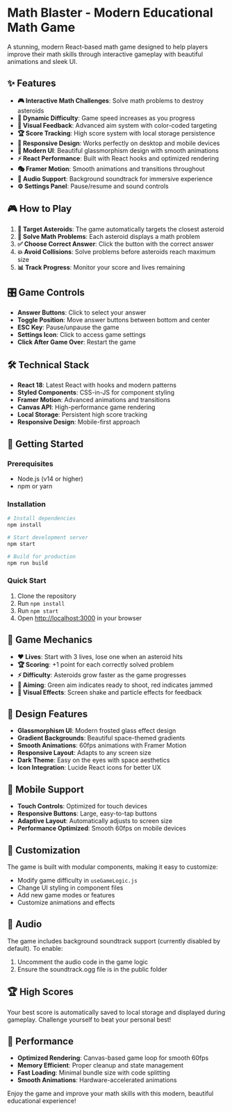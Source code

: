# Math Blaster - Modern Educational Math Game

A stunning, modern React-based math game designed to help players improve their math skills through interactive gameplay with beautiful animations and sleek UI.

## ✨ Features

- **🎮 Interactive Math Challenges**: Solve math problems to destroy asteroids
- **🚀 Dynamic Difficulty**: Game speed increases as you progress
- **🎯 Visual Feedback**: Advanced aim system with color-coded targeting
- **🏆 Score Tracking**: High score system with local storage persistence
- **📱 Responsive Design**: Works perfectly on desktop and mobile devices
- **🎨 Modern UI**: Beautiful glassmorphism design with smooth animations
- **⚡ React Performance**: Built with React hooks and optimized rendering
- **🎭 Framer Motion**: Smooth animations and transitions throughout
- **🎵 Audio Support**: Background soundtrack for immersive experience
- **⚙️ Settings Panel**: Pause/resume and sound controls

## 🎮 How to Play

1. **🎯 Target Asteroids**: The game automatically targets the closest asteroid
2. **🧮 Solve Math Problems**: Each asteroid displays a math problem
3. **✅ Choose Correct Answer**: Click the button with the correct answer
4. **💥 Avoid Collisions**: Solve problems before asteroids reach maximum size
5. **📊 Track Progress**: Monitor your score and lives remaining

## 🎛️ Game Controls

- **Answer Buttons**: Click to select your answer
- **Toggle Position**: Move answer buttons between bottom and center
- **ESC Key**: Pause/unpause the game
- **Settings Icon**: Click to access game settings
- **Click After Game Over**: Restart the game

## 🛠️ Technical Stack

- **React 18**: Latest React with hooks and modern patterns
- **Styled Components**: CSS-in-JS for component styling
- **Framer Motion**: Advanced animations and transitions
- **Canvas API**: High-performance game rendering
- **Local Storage**: Persistent high score tracking
- **Responsive Design**: Mobile-first approach

## 🚀 Getting Started

### Prerequisites
- Node.js (v14 or higher)
- npm or yarn

### Installation
```bash
# Install dependencies
npm install

# Start development server
npm start

# Build for production
npm run build
```

### Quick Start
1. Clone the repository
2. Run `npm install`
3. Run `npm start`
4. Open [http://localhost:3000](http://localhost:3000) in your browser

## 🎯 Game Mechanics

- **❤️ Lives**: Start with 3 lives, lose one when an asteroid hits
- **🏆 Scoring**: +1 point for each correctly solved problem
- **⚡ Difficulty**: Asteroids grow faster as the game progresses
- **🎯 Aiming**: Green aim indicates ready to shoot, red indicates jammed
- **💫 Visual Effects**: Screen shake and particle effects for feedback

## 🎨 Design Features

- **Glassmorphism UI**: Modern frosted glass effect design
- **Gradient Backgrounds**: Beautiful space-themed gradients
- **Smooth Animations**: 60fps animations with Framer Motion
- **Responsive Layout**: Adapts to any screen size
- **Dark Theme**: Easy on the eyes with space aesthetics
- **Icon Integration**: Lucide React icons for better UX

## 📱 Mobile Support

- **Touch Controls**: Optimized for touch devices
- **Responsive Buttons**: Large, easy-to-tap buttons
- **Adaptive Layout**: Automatically adjusts to screen size
- **Performance Optimized**: Smooth 60fps on mobile devices

## 🔧 Customization

The game is built with modular components, making it easy to customize:
- Modify game difficulty in `useGameLogic.js`
- Change UI styling in component files
- Add new game modes or features
- Customize animations and effects

## 🎵 Audio

The game includes background soundtrack support (currently disabled by default). To enable:
1. Uncomment the audio code in the game logic
2. Ensure the soundtrack.ogg file is in the public folder

## 🏆 High Scores

Your best score is automatically saved to local storage and displayed during gameplay. Challenge yourself to beat your personal best!

## 🚀 Performance

- **Optimized Rendering**: Canvas-based game loop for smooth 60fps
- **Memory Efficient**: Proper cleanup and state management
- **Fast Loading**: Minimal bundle size with code splitting
- **Smooth Animations**: Hardware-accelerated animations

Enjoy the game and improve your math skills with this modern, beautiful educational experience! 